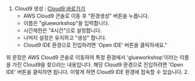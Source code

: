 1. Cloud9 생성 : [Cloud9 바로가기](https://console.aws.amazon.com/cloud9/)
    - AWS Cloud9 콘솔로 이동 후 "환경생성" 버튼을 누릅니다.
    - 이름은 "glueworkshop"을 입력합니다.
    - 시간제한은 "4시간"으로 설정합니다.
    - 나머지 설정은 유지하고 "생성" 합니다.
    - Cloud9 IDE 환경으로 진입하려면 'Open IDE' 버튼을 클릭하세요."

위 문장은 AWS Cloud9 콘솔로 이동하여 특정 환경에서 'glueworkshop'이라는 이름을 가진 Cloud9을 찾으라는 내용입니다. 해당 Cloud9 환경으로 진입하려면 'Open IDE' 버튼을 클릭하면 됩니다. 이렇게 하면 Cloud9 IDE 환경에 접속할 수 있습니다.
2. 